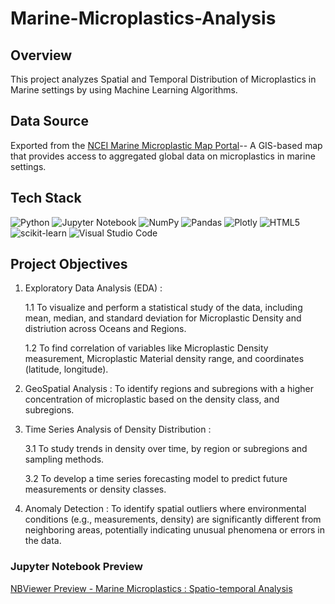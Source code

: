 # Marine-Microplastics-Analysis 

## Overview 

This project analyzes Spatial and Temporal Distribution of Microplastics in Marine settings by using Machine Learning Algorithms.

## Data Source 

Exported from the [NCEI Marine Microplastic Map Portal](https://www.ncei.noaa.gov/products/microplastics)-- A GIS-based map that provides access to aggregated global data on microplastics in marine settings.

## Tech Stack 

![Python](https://img.shields.io/badge/python-3670A0?style=for-the-badge&logo=python&logoColor=ffdd54)
![Jupyter Notebook](https://img.shields.io/badge/jupyter-%23FA0F00.svg?style=for-the-badge&logo=jupyter&logoColor=white)
![NumPy](https://img.shields.io/badge/numpy-%23013243.svg?style=for-the-badge&logo=numpy&logoColor=white)
![Pandas](https://img.shields.io/badge/pandas-%23150458.svg?style=for-the-badge&logo=pandas&logoColor=white)
![Plotly](https://img.shields.io/badge/Plotly-%233F4F75.svg?style=for-the-badge&logo=plotly&logoColor=white)
![HTML5](https://img.shields.io/badge/html5-%23E34F26.svg?style=for-the-badge&logo=html5&logoColor=white)
![scikit-learn](https://img.shields.io/badge/scikit--learn-%23F7931E.svg?style=for-the-badge&logo=scikit-learn&logoColor=white)
![Visual Studio Code](https://img.shields.io/badge/Visual%20Studio%20Code-0078d7.svg?style=for-the-badge&logo=visual-studio-code&logoColor=white)

## Project Objectives

1. Exploratory Data Analysis (EDA) :

    1.1 To visualize and perform a statistical study of the data, including mean, median, and standard deviation for Microplastic Density and distriution across Oceans and Regions.

    1.2 To find correlation of variables like Microplastic Density measurement, Microplastic Material density range, and coordinates (latitude, longitude).

2. GeoSpatial Analysis : To identify regions and subregions with a higher concentration of microplastic based on the density class, and subregions.

3. Time Series Analysis of Density Distribution :

    3.1 To study trends in density over time, by region or subregions and sampling methods.

    3.2 To develop a time series forecasting model to predict future measurements or density classes.

4. Anomaly Detection : To identify spatial outliers where environmental conditions (e.g., measurements, density) are significantly different from neighboring areas, potentially indicating unusual phenomena or errors in the data.

### Jupyter Notebook Preview 

[NBViewer Preview - Marine Microplastics : Spatio-temporal Analysis](https://nbviewer.org/github/Rimsha-Bashir/Marine-Microplastics-Analysis/blob/main/src/marine-microplastic-modeling.ipynb) 

